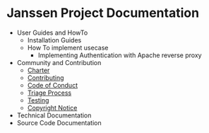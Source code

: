 # Janssen Project Documentation

- User Guides and HowTo
  - Installation Guides
  - How To implement usecase
    - Implementing Authentication with Apache reverse proxy
- Community and Contribution
  - [Charter](./community/charter.md)
  - [Contributing](./community/CONTRIBUTING.md)
  - [Code of Conduct](./community/code-of-conduct.md)
  - [Triage Process](./community/triage.md)
  - [Testing](./community/testing.md)
  - [Copyright Notice](./community/copyright-notices.md)
- Technical Documentation
- Source Code Documentation
